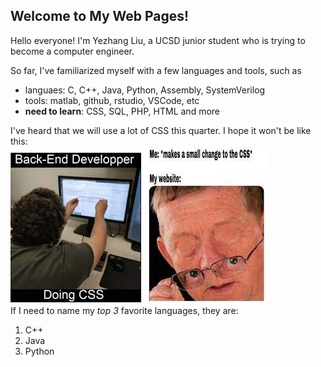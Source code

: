 ## Welcome to My Web Pages!

Hello everyone! I'm Yezhang Liu, a UCSD junior student who is trying to become a computer engineer. 

So far, I've familiarized myself with a few languages and tools, such as 
- languaes: C, C++, Java, Python, Assembly, SystemVerilog
- tools: matlab, github, rstudio, VSCode, etc
- **need to learn**: CSS, SQL, PHP, HTML and more

I've heard that we will use a lot of CSS this quarter. 
I hope it won't be like this:  
![meme2](./meme2.jfif) ![meme1](./meme1.jfif)   
If I need to name my *top 3* favorite languages, they are:
1. C++
2. Java
3. Python
